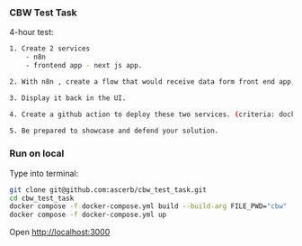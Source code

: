 
### CBW Test Task

 4-hour test:
```bash
1. Create 2 services
	- n8n
	- frontend app - next js app.

2. With n8n , create a flow that would receive data form front end app, send it to chatGPT / NLPCloud api with a promt to rewrite it

3. Display it back in the UI.

4. Create a github action to deploy these two services. (criteria: dockerized, uploaded to github registry).

5. Be prepared to showcase and defend your solution.
```



### Run on local
Type into terminal:

```bash
git clone git@github.com:ascerb/cbw_test_task.git
cd cbw_test_task
docker compose -f docker-compose.yml build --build-arg FILE_PWD="cbw"
docker compose -f docker-compose.yml up
```

Open [http://localhost:3000](http://localhost:3000) 

### 



